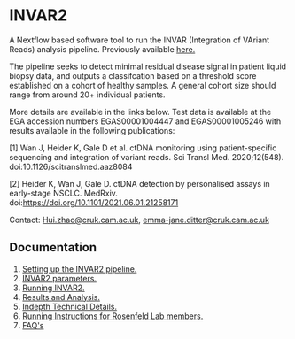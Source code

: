 # INVAR2

A Nextflow based software tool to run the INVAR (Integration of VAriant Reads)
analysis pipeline. Previously available [here.](https://bitbucket.org/nrlab/invar/wiki/Home)

The pipeline seeks to detect minimal residual disease signal in patient liquid biopsy data,
and outputs a classifcation based on a threshold score established on a cohort of healthy
samples. A general cohort size should range from around 20+ individual patients. 

More details are available in the links below. Test data is available at the EGA accession numbers EGAS00001004447 and EGAS00001005246
with results available in the following publications:

[1] Wan J, Heider K, Gale D et al. ctDNA monitoring using patient-specific sequencing and integration of variant reads. Sci Transl Med. 2020;12(548). doi:10.1126/scitranslmed.aaz8084

[2] Heider K, Wan J, Gale D. ctDNA detection by personalised assays in early-stage NSCLC. MedRxiv. doi:https://doi.org/10.1101/2021.06.01.21258171


Contact: Hui.zhao@cruk.cam.ac.uk, emma-jane.ditter@cruk.cam.ac.uk

## Documentation

1. [Setting up the INVAR2 pipeline.](docs/SettingUp.md)
2. [INVAR2 parameters.](docs/Parameters.md)
3. [Running INVAR2.](docs/Running.md)
4. [Results and Analysis.](docs/ResultsAndAnalysis.md)
5. [Indepth Technical Details.](docs/TechnicalDetails.md)
6. [Running Instructions for Rosenfeld Lab members.](docs/RunningInstructionsRosenfeldLab.md)
7. [FAQ's](docs/TechnicalNotes_FAQ.md)
